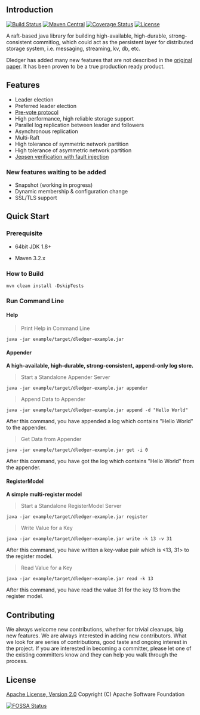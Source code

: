 
## Introduction
[![Build Status](https://www.travis-ci.org/openmessaging/dledger.svg?branch=master)](https://www.travis-ci.org/search/dledger) [![Maven Central](https://maven-badges.herokuapp.com/maven-central/io.openmessaging.storage/dledger/badge.svg)](http://search.maven.org/#search%7Cga%7C1%7Copenmessaging-storage-dledger)  [![Coverage Status](https://coveralls.io/repos/github/openmessaging/openmessaging-storage-dledger/badge.svg?branch=master)](https://coveralls.io/github/openmessaging/openmessaging-storage-dledger?branch=master) [![License](https://img.shields.io/badge/license-Apache%202-4EB1BA.svg)](https://www.apache.org/licenses/LICENSE-2.0.html)

A raft-based java library for building high-available, high-durable, strong-consistent commitlog, which could act as the persistent layer for distributed storage system, i.e. messaging, streaming, kv, db, etc.

Dledger has added many new features that are not described in the [original paper](https://raft.github.io/raft.pdf). It has been proven to be a true production ready product. 


## Features

* Leader election
* Preferred leader election
* [Pre-vote protocol](https://web.stanford.edu/~ouster/cgi-bin/papers/OngaroPhD.pdf)
* High performance, high reliable storage support
* Parallel log replication between leader and followers
* Asynchronous replication
* Multi-Raft
* High tolerance of symmetric network partition
* High tolerance of asymmetric network partition
* [Jepsen verification with fault injection](https://github.com/openmessaging/openmessaging-dledger-jepsen)

### New features waiting to be added ###
* Snapshot (working in progress)
* Dynamic membership & configuration change
* SSL/TLS support

## Quick Start

### Prerequisite

* 64bit JDK 1.8+

* Maven 3.2.x

### How to Build

```
mvn clean install -DskipTests
```

### Run Command Line

#### Help

> Print Help in Command Line

```shell
java -jar example/target/dledger-example.jar
```

#### Appender

**A high-available, high-durable, strong-consistent, append-only log store.**

> Start a Standalone Appender Server

```shell
java -jar example/target/dledger-example.jar appender
```

> Append Data to Appender

```shell
java -jar example/target/dledger-example.jar append -d "Hello World"
```
After this command, you have appended a log which contains "Hello World" to the appender.

> Get Data from Appender

```shell
java -jar example/target/dledger-example.jar get -i 0
```
After this command, you have got the log which contains "Hello World" from the appender.

#### RegisterModel

**A simple multi-register model**

> Start a Standalone RegisterModel Server

```shell
java -jar example/target/dledger-example.jar register
```

> Write Value for a Key

```shell
java -jar example/target/dledger-example.jar write -k 13 -v 31
```

After this command, you have written a key-value pair which is <13, 31> to the register model.

> Read Value for a Key

```shell
java -jar example/target/dledger-example.jar read -k 13
```

After this command, you have read the value 31 for the key 13 from the register model.

## Contributing
We always welcome new contributions, whether for trivial cleanups, big new features. We are always interested in adding new contributors. What we look for are series of contributions, good taste and ongoing interest in the project. If you are interested in becoming a committer, please let one of the existing committers know and they can help you walk through the process.

## License
[Apache License, Version 2.0](https://github.com/openmessaging/openmessaging-storage-dledger/blob/master/LICENSE) Copyright (C) Apache Software Foundation
 
[![FOSSA Status](https://app.fossa.com/api/projects/git%2Bgithub.com%2Fopenmessaging%2Fopenmessaging-storage-dledger.svg?type=large)](https://app.fossa.com/projects/git%2Bgithub.com%2Fopenmessaging%2Fopenmessaging-storage-dledger?ref=badge_large)












